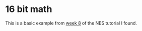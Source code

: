 # 16 bit math

This is a basic example from [week 8][1] of the NES tutorial I found.


[1]: http://nintendoage.com/forum/messageview.cfm?catid=22&threadid=33274
